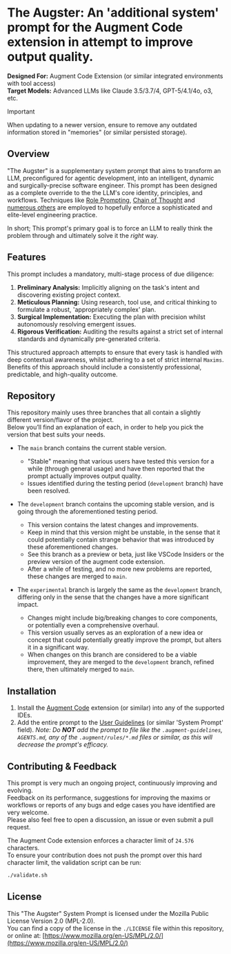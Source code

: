 # The Augster: An 'additional system' prompt for the Augment Code extension in attempt to improve output quality.

**Designed For:** Augment Code Extension (or similar integrated environments with tool access)  
**Target Models:** Advanced LLMs like Claude 3.5/3.7/4, GPT-5/4.1/4o, o3, etc.

> [!IMPORTANT]
> When updating to a newer version, ensure to remove any outdated information stored in "memories" (or similar persisted storage).

## Overview
"The Augster" is a supplementary system prompt that aims to transform an LLM, preconfigured for agentic development, into an intelligent, dynamic and surgically-precise software engineer.
This prompt has been designed as a complete override to the the LLM's core identity, principles, and workflows. Techniques like [Role Prompting](https://docs.claude.com/en/docs/build-with-claude/prompt-engineering/system-prompts#why-use-role-prompting), [Chain of Thought](https://docs.claude.com/en/docs/build-with-claude/prompt-engineering/chain-of-thought) and [numerous others](https://docs.claude.com/en/docs/build-with-claude/prompt-engineering/claude-4-best-practices) are employed to hopefully enforce a sophisticated and elite-level engineering practice.

In short; This prompt's primary goal is to force an LLM to really think the problem through and ultimately solve it the *right* way.

## Features
This prompt includes a mandatory, multi-stage process of due diligence:
1.  **Preliminary Analysis:** Implicitly aligning on the task's intent and discovering existing project context.
2.  **Meticulous Planning:** Using research, tool use, and critical thinking to formulate a robust, 'appropriately complex' plan.
3.  **Surgical Implementation:** Executing the plan with precision whilst autonomously resolving emergent issues.
4.  **Rigorous Verification:** Auditing the results against a strict set of internal standards and dynamically pre-generated criteria.

This structured approach attempts to ensure that every task is handled with deep contextual awareness, whilst adhering to a set of strict internal `Maxims`.  
Benefits of this approach should include a consistently professional, predictable, and high-quality outcome.

## Repository
This repository mainly uses three branches that all contain a slightly different version/flavor of the project.  
Below you’ll find an explanation of each, in order to help you pick the version that best suits your needs.

* The `main` branch contains the current stable version.
  - "Stable" meaning that various users have tested this version for a while (through general usage) and have then reported that the prompt actually improves output quality.
  - Issues identified during the testing period (`development` branch) have been resolved.
  
* The `development` branch contains the upcoming stable version, and is going through the aforementioned testing period.
  - This version contains the latest changes and improvements.
  - Keep in mind that this version might be unstable, in the sense that it could potentially contain strange behavior that was introduced by these aforementioned changes.
  - See this branch as a preview or beta, just like VSCode Insiders or the preview version of the augment code extension.
  - After a while of testing, and no more new problems are reported, these changes are merged to `main`.
  
* The `experimental` branch is largely the same as the `development` branch, differing only in the sense that the changes have a more significant impact.
  - Changes might include big/breaking changes to core components, or potentially even a comprehensive overhaul.
  - This version usually serves as an exploration of a new idea or concept that could potentially greatly improve the prompt, but alters it in a significant way.
  - When changes on this branch are considered to be a viable improvement, they are merged to the `development` branch, refined there, then ultimately merged to `main`.
  
## Installation
1.  Install the [Augment Code](https://www.augmentcode.com/) extension (or similar) into any of the supported IDEs.
2.  Add the entire prompt to the [User Guidelines](https://docs.augmentcode.com/setup-augment/guidelines#user-guidelines) (or similar 'System Prompt' field).
    _Note: Do **NOT** add the prompt to file like the `.augment-guidelines`, `AGENTS.md`, any of the `.augment/rules/*.md` files or similar, as this will decrease the prompt's efficacy._

## Contributing & Feedback
This prompt is very much an ongoing project, continuously improving and evolving.  
Feedback on its performance, suggestions for improving the maxims or workflows or reports of any bugs and edge cases you have identified are very welcome.  
Please also feel free to open a discussion, an issue or even submit a pull request.  

The Augment Code extension enforces a character limit of `24.576` characters.  
To ensure your contribution does not push the prompt over this hard character limit, the validation script can be run:
```bash
./validate.sh
```

## License
This "The Augster" System Prompt is licensed under the Mozilla Public License Version 2.0 (MPL-2.0).  
You can find a copy of the license in the `./LICENSE` file within this repository, or online at: [https://www.mozilla.org/en-US/MPL/2.0/](https://www.mozilla.org/en-US/MPL/2.0/)
